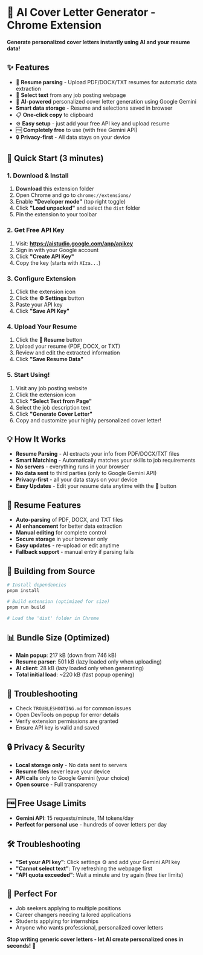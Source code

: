 # 🤖 AI Cover Letter Generator - Chrome Extension

**Generate personalized cover letters instantly using AI and your resume data!**

## ✨ Features
- 📄 **Resume parsing** - Upload PDF/DOCX/TXT resumes for automatic data extraction
- 📝 **Select text** from any job posting webpage
- 🤖 **AI-powered** personalized cover letter generation using Google Gemini
-  **Smart data storage** - Resume and selections saved in browser
- 📋 **One-click copy** to clipboard
- ⚙️ **Easy setup** - just add your free API key and upload resume
- 🆓 **Completely free** to use (with free Gemini API)
- 🔒 **Privacy-first** - All data stays on your device

## 🚀 Quick Start (3 minutes)

### 1. Download & Install
1. **Download** this extension folder
2. Open Chrome and go to `chrome://extensions/`
3. Enable **"Developer mode"** (top right toggle)
4. Click **"Load unpacked"** and select the `dist` folder
5. Pin the extension to your toolbar

### 2. Get Free API Key
1. Visit: **https://aistudio.google.com/app/apikey**
2. Sign in with your Google account
3. Click **"Create API Key"**
4. Copy the key (starts with `AIza...`)

### 3. Configure Extension
1. Click the extension icon
2. Click the **⚙️ Settings** button
3. Paste your API key
4. Click **"Save API Key"**

### 4. Upload Your Resume
1. Click the **📄 Resume** button
2. Upload your resume (PDF, DOCX, or TXT)
3. Review and edit the extracted information
4. Click **"Save Resume Data"**

### 5. Start Using!
1. Visit any job posting website
2. Click the extension icon
3. Click **"Select Text from Page"**
4. Select the job description text
5. Click **"Generate Cover Letter"**
6. Copy and customize your highly personalized cover letter!

## 💡 How It Works
- **Resume Parsing** - AI extracts your info from PDF/DOCX/TXT files
- **Smart Matching** - Automatically matches your skills to job requirements
- **No servers** - everything runs in your browser
- **No data sent** to third parties (only to Google Gemini API)
- **Privacy-first** - all your data stays on your device
- **Easy Updates** - Edit your resume data anytime with the 📄 button

## 📄 Resume Features
- **Auto-parsing** of PDF, DOCX, and TXT files
- **AI enhancement** for better data extraction
- **Manual editing** for complete control
- **Secure storage** in your browser only
- **Easy updates** - re-upload or edit anytime
- **Fallback support** - manual entry if parsing fails

## 🔧 Building from Source
```bash
# Install dependencies
pnpm install

# Build extension (optimized for size)
pnpm run build

# Load the 'dist' folder in Chrome
```

## 📊 Bundle Size (Optimized)
- **Main popup**: 217 kB (down from 746 kB)
- **Resume parser**: 501 kB (lazy loaded only when uploading)
- **AI client**: 28 kB (lazy loaded only when generating)
- **Total initial load**: ~220 kB (fast popup opening)

## 🐛 Troubleshooting
- Check `TROUBLESHOOTING.md` for common issues
- Open DevTools on popup for error details
- Verify extension permissions are granted
- Ensure API key is valid and saved

## 🔒 Privacy & Security
- **Local storage only** - No data sent to servers
- **Resume files** never leave your device
- **API calls** only to Google Gemini (your choice)
- **Open source** - Full transparency

## 🆓 Free Usage Limits
- **Gemini API**: 15 requests/minute, 1M tokens/day
- **Perfect for personal use** - hundreds of cover letters per day

## 🛠️ Troubleshooting
- **"Set your API key"**: Click settings ⚙️ and add your Gemini API key
- **"Cannot select text"**: Try refreshing the webpage first
- **"API quota exceeded"**: Wait a minute and try again (free tier limits)

## 🎯 Perfect For
- Job seekers applying to multiple positions
- Career changers needing tailored applications  
- Students applying for internships
- Anyone who wants professional, personalized cover letters

**Stop writing generic cover letters - let AI create personalized ones in seconds!** 🚀
